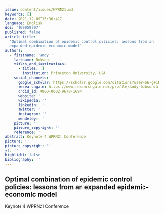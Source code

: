 ```yaml
---
issue: content/issues/WPRN21.md
keywords: []
date: 2021-12-09T15:30:41Z
language: English
doi: '169059797'
published: false
article_title:
  'Optimal combination of epidemic control policies: lessons from an
  expanded epidemic-economic model'
authors:
  - firstname: 'Andy '
    lastname: Dobson
    titles_and_institutions:
      - titles: []
        institution: Princeton University, USA
    social_channels:
      google_scholar: https://scholar.google.com/citations?user=S6-gFiMAAAAJ&hl=en
      researchgate: https://www.researchgate.net/profile/Andy-Dobson/3
      orcid_id: 0000-0002-9678-1694
      website: ''
      wikipedia: ''
      linkedin: ''
      twitter: ''
      instagram: ''
      mendeley: ''
    picture: ''
    picture_copyright: ''
    reference: ''
abstract: Keynote 4 WPRN21 Conference
picture: ''
picture_copyright: ''
yt: ''
highlight: false
bibliography: ''
---
```


## Optimal combination of epidemic control policies: lessons from an expanded epidemic-economic model

Keynote 4 WPRN21 Conference

<Youtube yt="XXXXX" caption ="Keynote 4"></Youtube>
